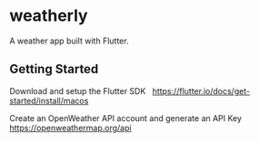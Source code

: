 # weatherly

A weather app built with Flutter.

## Getting Started

Download and setup the Flutter SDK
&nbsp;
https://flutter.io/docs/get-started/install/macos

Create an OpenWeather API account and generate an API Key
&nbsp;
https://openweathermap.org/api